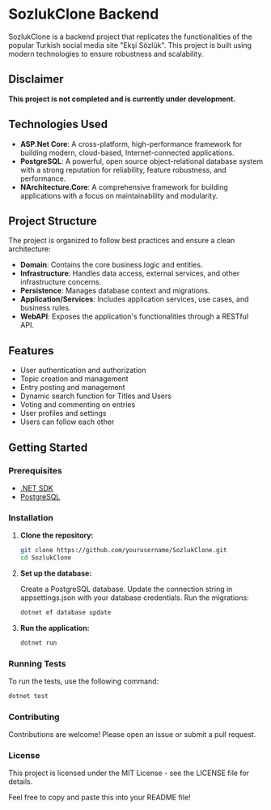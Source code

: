 # SozlukClone Backend

SozlukClone is a backend project that replicates the functionalities of the popular Turkish social media site "Ekşi Sözlük". This project is built using modern technologies to ensure robustness and scalability.

## Disclaimer

**This project is not completed and is currently under development.**

## Technologies Used

- **ASP.Net Core**: A cross-platform, high-performance framework for building modern, cloud-based, Internet-connected applications.
- **PostgreSQL**: A powerful, open source object-relational database system with a strong reputation for reliability, feature robustness, and performance.
- **NArchitecture.Core**: A comprehensive framework for building applications with a focus on maintainability and modularity.

## Project Structure

The project is organized to follow best practices and ensure a clean architecture:

- **Domain**: Contains the core business logic and entities.
- **Infrastructure**: Handles data access, external services, and other infrastructure concerns.
- **Persistence**: Manages database context and migrations.
- **Application/Services**: Includes application services, use cases, and business rules.
- **WebAPI**: Exposes the application's functionalities through a RESTful API.

## Features

- User authentication and authorization
- Topic creation and management
- Entry posting and management
- Dynamic search function for Titles and Users
- Voting and commenting on entries
- User profiles and settings
- Users can follow each other

## Getting Started

### Prerequisites

- [.NET SDK](https://dotnet.microsoft.com/download)
- [PostgreSQL](https://www.postgresql.org/download/)

### Installation

1. **Clone the repository:**
   ```sh
   git clone https://github.com/yourusername/SozlukClone.git
   cd SozlukClone
   ```
2. **Set up the database:**

   Create a PostgreSQL database.
   Update the connection string in appsettings.json with your database credentials.
   Run the migrations:
   
   ```sh
   dotnet ef database update
   ```

3. **Run the application:**

   ```sh
   dotnet run
   ```

### Running Tests
   To run the tests, use the following command:

   ```sh
   dotnet test
   ```

### Contributing
   Contributions are welcome! Please open an issue or submit a pull request.

### License
   This project is licensed under the MIT License - see the LICENSE file for details.

Feel free to copy and paste this into your README file!
